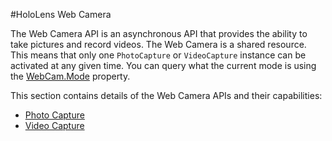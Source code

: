 #HoloLens Web Camera
<!-- https://trello.com/c/Qw7imxOL -->
The Web Camera API is an asynchronous API that provides the ability to take pictures and record videos.  The Web Camera is a shared resource. This means that only one `PhotoCapture` or `VideoCapture` instance can be activated at any given time. You can query what the current mode is using the [WebCam.Mode](ScriptRef:XR.WSA.WebCam.WebCam.Mode.html) property.

This section contains details of the Web Camera APIs and their capabilities:

* [Photo Capture](windowsholographic-photocapture)
* [Video Capture](windowsholographic-videocapture)